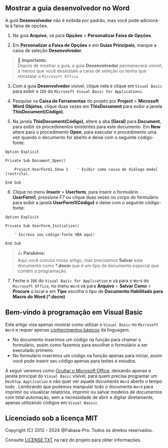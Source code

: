 ## Mostrar a guia desenvolvedor no Word

A guia **Desenvolvedor** não é exibida por padrão, mas você pode adicioná-la à faixa de opções.

1. Na guia **Arquivo**, vá para **Opções** > **Personalizar Faixa de Opções**.

2. Em **Personalizar a Faixa de Opções** e em **Guias Principais**, marque a caixa de seleção **Desenvolvedor**.

> :bell: **Importante:** <br>Depois de mostrar a guia, a guia **Desenvolvedor** permanecerá visível, a menos que você desinstale a caixa de seleção ou tenha que reinstalar o `Microsoft Office`.

3. Com a guia **Desenvolvedor** visível, clique nela e clique em `Visual Basic` para exibir o `IDE` do `Microsoft Visual Basic for Applications`.

4. Pesquise na **Caixa de Ferramentas** do projeto por **Project** > **Microsoft Word Objetos**, clique duas vezes em **ThisDocument** para exibir a janela **ThisDocument(Código)**.

5. Na janela **ThisDocument(Código)**, altere a aba **(Geral)** para **Document**, para exibir os procedimentos existentes para este documento. Em **New** altere para o procedimento **Open**, para executar o procedimento uma vez quando o documento for aberto e deixe com o seguinte código-fonte:

```VBA
Option Explicit

Private Sub Document_Open()

    Project.UserForm1.Show 1    ' Exibir como caixa de diálogo modal (restrita).
    
End Sub
```

6. Clique no menu **Inserir** > **Userform**, para inserir o formulário **UserForm1**, pressione F7 ou clique duas vezes no corpo do formulário para exibir a janela **UserForm1(Código)** e deixe com o seguinte código-fonte:

```VBA
Option Explicit

Private Sub UserForm_Initialize()

    ' Escreva seu código-fonte VBA aqui!
    
End Sub
```

> :+1: **Parabéns:** <br>Aqui você conclui nosso artigo, mas precisamos **Salvar** este documento como __*.docm__ que é um tipo de documento especial que contém a programação.

7. Feche o `IDE` do `Visual Basic for Application` e vá para o `Word` do `Microsoft Office`, no menu `Word` vá para **Arquivo** > **Salvar Como** > **Procure** o local e em **Tipo** escolha o tipo de __Documento Habilitado para Macro do Word (*.docm)__

## Bem-vindo à programação em Visual Basic

Este artigo visa apenas mostrar como utilizar o `Visual Basic` no `Microsoft Word` e requer apenas [conhecimentos básicos](https://learn.microsoft.com/pt-br/office/vba/library-reference/concepts/getting-started-with-vba-in-office) da linguagem.

* No documento inserimos um código na função para chamar o formulário, assim como fazemos para escolher o formulário a ser executado primeiro.
* No formulário inserimos um código na função apenas para iniciar, assim você pode inserir seu código apenas para testes e estudos.

A seguir veremos como [Ocultar o Microsoft Office](https://github.com/fabasa-pro/vba02hideapplication), deixando apenas a janela principal do `Visual Basic` visível, para quem precisa programar um `Desktop Application` e não quer ver aquele documento `Word` aberto o tempo todo . Lembrando que podemos manipular todo o documento `Word` para imprimir ou visualizar relatórios, imprimir ou salvar modelos de documentos com total automação, sem a necessidade de abrir e digitar diretamente, apenas utilizando códigos em `Visual Bassic`.

## Licenciado sob a licença MIT

Copyright (C) 2012 - 2024 @Fabasa-Pro. Todos os direitos reservados.

Consulte [LICENSE.TXT](https://github.com/fabasa-pro/vba01userform/blob/main/LICENSE.TXT) na raiz do projeto para obter informações.
